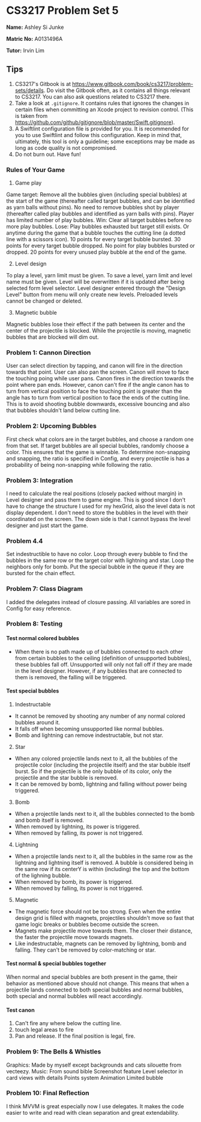CS3217 Problem Set 5
==

**Name:** Ashley Si Junke

**Matric No:** A0131496A

**Tutor:** Irvin Lim

## Tips

1. CS3217's Gitbook is at https://www.gitbook.com/book/cs3217/problem-sets/details. Do visit the Gitbook often, as it contains all things relevant to CS3217. You can also ask questions related to CS3217 there.
2. Take a look at `.gitignore`. It contains rules that ignores the changes in certain files when committing an Xcode project to revision control. (This is taken from https://github.com/github/gitignore/blob/master/Swift.gitignore).
3. A Swiftlint configuration file is provided for you. It is recommended for you to use Swiftlint and follow this configuration. Keep in mind that, ultimately, this tool is only a guideline; some exceptions may be made as long as code quality is not compromised.
4. Do not burn out. Have fun!

### Rules of Your Game

1. Game play

Game target: Remove all the bubbles given (including special bubbles) at the start of the game (thereafter called target bubbles, and can be identified as yarn balls without pins). No need to remove bubbles shot by player (thereafter called play bubbles and identified as yarn balls with pins).
Player has limited number of play bubbles.
Win: Clear all target bubbles before no more play bubbles.
Lose: Play bubbles exhausted but target still exists. Or anytime during the game that a bubble touches the cutting line (a dotted line with a scissors icon).
10 points for every target bubble bursted. 30 points for every target bubble dropped. No point for play bubbles bursted or dropped. 20 points for every unused play bubble at the end of the game.

2. Level design

To play a level, yarn limit must be given.
To save a level, yarn limit and level name must be given.
Level will be overwritten if it is updated after being selected form level selector.
Level designer entered through the "Design Level" button from menu will only create new levels.
Preloaded levels cannot be changed or deleted.

3. Magnetic bubble

Magnetic bubbles lose their effect if the path between its center and the center of the projectile is blocked. While the projectile is moving, magnetic bubbles that are blocked will dim out.

### Problem 1: Cannon Direction

User can select direction by tapping, and canon will fire in the direction towards that point.
User can also pan the screen. Canon will move to face the touching poing while user pans. Canon fires in the direction towards the point where pan ends.
However, canon can't fire if the angle canon has to turn from vertical position to face the touching point is greater than the angle has to turn from vertical position to face the ends of the cutting line. This is to avoid shooting bubble downwards, excessive bouncing and also that bubbles shouldn't land below cutting line.


### Problem 2: Upcoming Bubbles

First check what colors are in the target bubbles, and choose a random one from that set. If target bubbles are all special bubbles, randomly choose a color. This ensures that the game is winnable.
To determine non-snapping and snapping, the ratio is specified in Config, and every projectile is has a probability of being non-snapping while following the ratio.


### Problem 3: Integration

I need to calculate the real positions (closely packed without margin) in Level designer and pass them to game engine.
This is good since I don't have to change the structure I used for my hexGrid, also the level data is not display dependent. I don't need to store the bubbles in the level with their coordinated on the screen.
The down side is that I cannot bypass the level designer and just start the game.


### Problem 4.4

Set indestructible to have no color.
Loop through every bubble to find the bubbles in the same row or the target color with lightning and star.
Loop the neighbors only for bomb.
Put the special bubble in the queue if they are bursted for the chain effect.


### Problem 7: Class Diagram

I added the delegates instead of closure passing. All variables are sored in Config for easy reference.

### Problem 8: Testing
#### Test normal colored bubbles
- When there is no path made up of bubbles connected to each other from certain bubbles to the ceiling (definition of unsupported bubbles), these bubbles fall off. Unsupported will only not fall off if they are made in the level designer. However, if any bubbles that are connected to them is removed, the falling will be triggered.

#### Test special bubbles
1. Indestructable
  - It cannot be removed by shooting any number of any normal colored bubbles around it.
  - It falls off when becoming unsupported like normal bubbles.
  - Bomb and lightning can remove indestructable, but not star.
2. Star
  - When any colored projectile lands next to it, all the bubbles of the projectile color (including the projectile itself) and the star bubble itself burst. So if the projectile is the only bubble of its color, only the projectile and the star bubble is removed.
  - It can be removed by bomb, lightning and falling without power being triggered.
3. Bomb
  - When a projectile lands next to it, all the bubbles connected to the bomb and bomb itself is removed.
  - When removed by lightning, its power is triggered.
  - When removed by falling, its power is not triggered.
4. Lightning
  - When a projectile lands next to it, all the bubbles in the same row as the lightning and lightning itself is removed. A bubble is considered being in the same row if its centerY is within (including) the top and the bottom of the lighning bubble.
  - When removed by bomb, its power is triggered.
  - When removed by falling, its power is not triggered.
5. Magnetic
  - The magnetic force should not be too strong. Even when the entire design grid is filled with magnets, projectiles shouldn't move so fast that game logic breaks or bubbles become outside the screen. 
  - Magnets make projectile move towards them. The closer their distance, the faster the projectile move towards magnets.
  - Like indestructable, magnets can be removed by lightning, bomb and falling. They can't be removed by color-matching or star.

#### Test normal & special bubbles together
When normal and special bubbles are both present in the game, their behavior as mentioned above should not change.
This means that when a projectile lands connected to both special bubbles and normal bubbles, both special and normal bubbles will react accordingly.

#### Test canon
1. Can't fire any where below the cutting line.
2. touch legal areas to fire
3. Pan and release. If the final position is legal, fire.

### Problem 9: The Bells & Whistles

Graphics: Made by myself except backgrounds and cats silouette from vecteezy.
Music: From sound bible
Screenshot feature
Level selector in card views with details
Points system
Animation
Limited bubble


### Problem 10: Final Reflection
I think MVVM is great especially now I use delegates. It makes the code easier to write and read with clean separation and great extendability.
